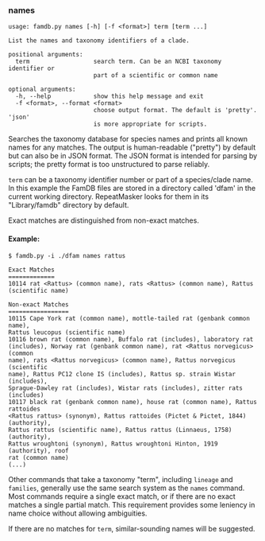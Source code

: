 ### names
```
usage: famdb.py names [-h] [-f <format>] term [term ...]

List the names and taxonomy identifiers of a clade.

positional arguments:
  term                  search term. Can be an NCBI taxonomy identifier or
                        part of a scientific or common name

optional arguments:
  -h, --help            show this help message and exit
  -f <format>, --format <format>
                        choose output format. The default is 'pretty'. 'json'
                        is more appropriate for scripts.
```
Searches the taxonomy database for species names and prints all known names for
any matches. The output is human-readable ("pretty") by default but can also be
in JSON format. The JSON format is intended for parsing by scripts; the pretty
format is too unstructured to parse reliably.

`term` can be a taxonomy identifier number or part of a species/clade name.
In this example the FamDB files are stored in a directory called 'dfam' in 
the current working directory.  RepeatMasker looks for them in its "Library/famdb"
directory by default.

Exact matches are distinguished from non-exact matches.  

#### Example:
```
$ famdb.py -i ./dfam names rattus

Exact Matches
=============
10114 rat <Rattus> (common name), rats <Rattus> (common name), Rattus
(scientific name)

Non-exact Matches
=================
10115 Cape York rat (common name), mottle-tailed rat (genbank common name),
Rattus leucopus (scientific name)
10116 brown rat (common name), Buffalo rat (includes), laboratory rat
(includes), Norway rat (genbank common name), rat <Rattus norvegicus> (common
name), rats <Rattus norvegicus> (common name), Rattus norvegicus (scientific
name), Rattus PC12 clone IS (includes), Rattus sp. strain Wistar (includes),
Sprague-Dawley rat (includes), Wistar rats (includes), zitter rats (includes)
10117 black rat (genbank common name), house rat (common name), Rattus rattoides
<Rattus rattus> (synonym), Rattus rattoides (Pictet & Pictet, 1844) (authority),
Rattus rattus (scientific name), Rattus rattus (Linnaeus, 1758) (authority),
Rattus wroughtoni (synonym), Rattus wroughtoni Hinton, 1919 (authority), roof
rat (common name)
(...)
```

Other commands that take a taxonomy "term", including `lineage` and `families`,
generally use the same search system as the `names` command. Most commands
require a single exact match, or if there are no exact matches a single partial
match. This requirement provides some leniency in name choice without allowing
ambiguities.

If there are no matches for `term`, similar-sounding names will be suggested.
